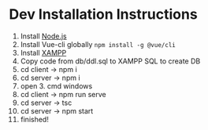 # Dev Installation Instructions
1. Install [Node.js](https://nodejs.org/en/)
2. Install Vue-cli globally ``` npm install -g @vue/cli ```
3. Install [XAMPP](https://www.apachefriends.org/de/index.html)
4. Copy code from db/ddl.sql to XAMPP SQL to create DB
5. cd client -> npm i
6. cd server -> npm i
7. open 3. cmd windows
8. cd client -> npm run serve
9. cd server -> tsc
10. cd server -> npm start
11. finished!
